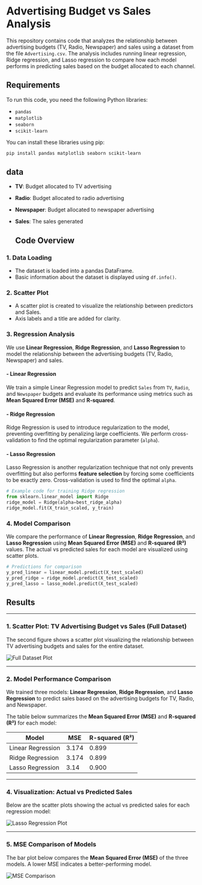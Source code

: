 # Advertising Budget vs Sales Analysis

This repository contains code that analyzes the relationship between advertising budgets (TV, Radio, Newspaper) and sales using a dataset from the file `Advertising.csv`. The analysis includes running linear regression, Ridge regression, and Lasso regression to compare how each model performs in predicting sales based on the budget allocated to each channel.

## Requirements

To run this code, you need the following Python libraries:

- `pandas`
- `matplotlib`
- `seaborn`
- `scikit-learn`

You can install these libraries using pip:

```bash
pip install pandas matplotlib seaborn scikit-learn
```

## data
- **TV**: Budget allocated to TV advertising
- **Radio**: Budget allocated to radio advertising
- **Newspaper**: Budget allocated to newspaper advertising
- **Sales**: The sales generated

  ## Code Overview

### 1. Data Loading

- The dataset is loaded into a pandas DataFrame.
- Basic information about the dataset is displayed using `df.info()`.


### 2. Scatter Plot

- A scatter plot is created to visualize the relationship between predictors and Sales.
- Axis labels and a title are added for clarity.

### 3. Regression Analysis

We use **Linear Regression**, **Ridge Regression**, and **Lasso Regression** to model the relationship between the advertising budgets (TV, Radio, Newspaper) and sales.

#### - Linear Regression
We train a simple Linear Regression model to predict `Sales` from `TV`, `Radio`, and `Newspaper` budgets and evaluate its performance using metrics such as **Mean Squared Error (MSE)** and **R-squared**.

#### - Ridge Regression
Ridge Regression is used to introduce regularization to the model, preventing overfitting by penalizing large coefficients. We perform cross-validation to find the optimal regularization parameter (`alpha`).

#### - Lasso Regression
Lasso Regression is another regularization technique that not only prevents overfitting but also performs **feature selection** by forcing some coefficients to be exactly zero. Cross-validation is used to find the optimal `alpha`.
```python
# Example code for training Ridge regression
from sklearn.linear_model import Ridge
ridge_model = Ridge(alpha=best_ridge_alpha)
ridge_model.fit(X_train_scaled, y_train)
```
### 4. Model Comparison

We compare the performance of **Linear Regression**, **Ridge Regression**, and **Lasso Regression** using **Mean Squared Error (MSE)** and **R-squared (R²)** values. The actual vs predicted sales for each model are visualized using scatter plots.

```python
# Predictions for comparison
y_pred_linear = linear_model.predict(X_test_scaled)
y_pred_ridge = ridge_model.predict(X_test_scaled)
y_pred_lasso = lasso_model.predict(X_test_scaled)
```

## Results



---

### 1. Scatter Plot: TV Advertising Budget vs Sales (Full Dataset)

The second figure shows a scatter plot visualizing the relationship between TV advertising budgets and sales for the entire dataset.

![Full Dataset Plot](images/full_dataset_plot.png)

---

### 2. Model Performance Comparison

We trained three models: **Linear Regression**, **Ridge Regression**, and **Lasso Regression** to predict sales based on the advertising budgets for TV, Radio, and Newspaper.

The table below summarizes the **Mean Squared Error (MSE)** and **R-squared (R²)** for each model:

| Model               | MSE     | R-squared (R²) |
|---------------------|---------|----------------|
| Linear Regression   | 3.174   | 0.899          |
| Ridge Regression    | 3.174   | 0.899          |
| Lasso Regression    | 3.14    | 0.900          |

---

### 4. Visualization: Actual vs Predicted Sales

Below are the scatter plots showing the actual vs predicted sales for each regression model:


![Lasso Regression Plot](images/lasso_regression_plot.png)

---

### 5. MSE Comparison of Models

The bar plot below compares the **Mean Squared Error (MSE)** of the three models. A lower MSE indicates a better-performing model.

![MSE Comparison](images/mse_comparison_plot.png)

